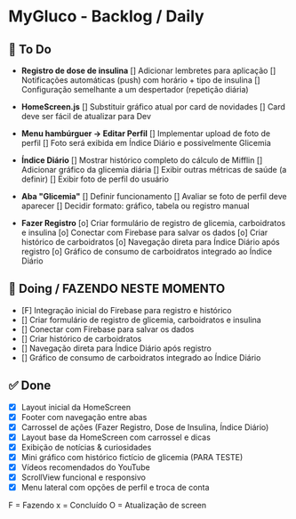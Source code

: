# MyGluco - Backlog / Daily

## 📌 To Do

- **Registro de dose de insulina**
    [] Adicionar lembretes para aplicação
    [] Notificações automáticas (push) com horário + tipo de insulina
    [] Configuração semelhante a um despertador (repetição diária)

- **HomeScreen.js**
    [] Substituir gráfico atual por card de novidades
    [] Card deve ser fácil de atualizar para Dev

- **Menu hambúrguer → Editar Perfil**
    [] Implementar upload de foto de perfil
    [] Foto será exibida em Índice Diário e possivelmente Glicemia

- **Índice Diário**
    [] Mostrar histórico completo do cálculo de Mifflin
    [] Adicionar gráfico da glicemia diária
    [] Exibir outras métricas de saúde (a definir)
    [] Exibir foto de perfil do usuário

- **Aba "Glicemia"**
    [] Definir funcionamento
    [] Avaliar se foto de perfil deve aparecer
    [] Decidir formato: gráfico, tabela ou registro manual

- **Fazer Registro**
    [o] Criar formulário de registro de glicemia, carboidratos e insulina
    [o] Conectar com Firebase para salvar os dados
    [o] Criar histórico de carboidratos
    [o] Navegação direta para Índice Diário após registro
    [o] Gráfico de consumo de carboidratos integrado ao Índice Diário

## 🚧 Doing / FAZENDO NESTE MOMENTO
- [F] Integração inicial do Firebase para registro e histórico
- [] Criar formulário de registro de glicemia, carboidratos e insulina
- [] Conectar com Firebase para salvar os dados
- [] Criar histórico de carboidratos
- [] Navegação direta para Índice Diário após registro
- [] Gráfico de consumo de carboidratos integrado ao Índice Diário


## ✅ Done
- [x] Layout inicial da HomeScreen
- [x] Footer com navegação entre abas
- [x] Carrossel de ações (Fazer Registro, Dose de Insulina, Índice Diário)
- [x] Layout base da HomeScreen com carrossel e dicas
- [x] Exibição de notícias & curiosidades
- [x] Mini gráfico com histórico fictício de glicemia (PARA TESTE)
- [x] Vídeos recomendados do YouTube
- [x] ScrollView funcional e responsivo
- [x] Menu lateral com opções de perfil e troca de conta

F = Fazendo
x = Concluído
O = Atualização de screen